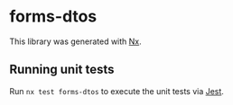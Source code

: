 # forms-dtos

This library was generated with [Nx](https://nx.dev).

## Running unit tests

Run `nx test forms-dtos` to execute the unit tests via [Jest](https://jestjs.io).
